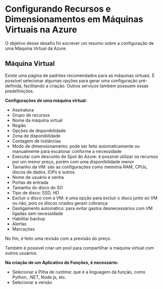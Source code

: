 # Configurando Recursos e Dimensionamentos em Máquinas Virtuais na Azure

O objetivo desse desafio foi escrever um resumo sobre a configuração de uma Máquina Virtual da Azure.

## Máquina Virtual

Existe uma página de padrões recomendados para as máquinas virtuais. É possível selecionar algumas opções para gerar uma configuração pré-definida, facilitando a criação. Outros serviços também possuem essas predefinições.

**Configurações de uma máquina virtual:**
- Assinatura
- Grupo de recursos
- Nome da máquina virtual
- Região
- Opções de disponibilidade
- Zona de disponibilidade
- Contagem de instâncias
- Modo de dimensionamento: pode ser feito automaticamente ou manualmente para escalonar conforme a necessidade
- Executar com desconto de Spot do Azure: é possível utilizar os recursos por um menor preço, porém com uma disponibilidade menor
- Tamanho da VM: são as configurações como memória RAM, CPUs, discos de dados, IOPs e outros
- Nome de usuário e senha
- Portas de entrada
- Tamanho do disco do SO
- Tipo de disco: SSD, HD
- Excluir o disco com a VM: é uma opção para excluir o disco junto ao VM ou não, pois os discos criados geram cobrança
- Desligamento automático: para evitar gastos desnecessários com VM ligadas sem necessidade
- Habilitar backup
- Alertas
- Marcações

No fim, é feito uma revisão com a previsão do preço.

Também é possível criar um pool para compartilhar a máquina virtual com outros usuários.

**Na criação de um Aplicativo de Funções, é necessário:**
- Selecionar a Pilha de runtime: que é a linguagem da função, como Python, .NET, Node.js, etc.
- Selecionar a versão
